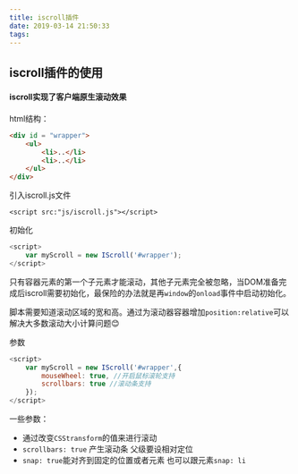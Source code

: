 ```yaml
---
title: iscroll插件
date: 2019-03-14 21:50:33
tags:
---
```

## iscroll插件的使用

#### iscroll实现了客户端原生滚动效果

html结构：

```html
<div id = "wrapper">
    <ul>
        <li>..</li>
        <li>..</li>
    </ul>
</div>
```

引入iscroll.js文件

`<script src:"js/iscroll.js"></script>`

初始化

```javascript
<script>
    var myScroll = new IScroll('#wrapper');
</script>
```

只有容器元素的第一个子元素才能滚动，其他子元素完全被忽略，当DOM准备完成后iscroll需要初始化，最保险的办法就是再`window`的`onload`事件中​启动​初始化。

脚本需要知道​滚动​区域​的宽和高。通过为滚动器容器增加`position:relative`可以解决大多数滚动大小计算问题:blush:

参数

```javascript
<script>
    var myScroll = new IScroll('#wrapper',{
        mouseWheel: true, //开启鼠标滚轮支持
        scrollbars: true //滚动条支持
    });
</script>
```

一些参数：

* 通过改变`CSStransform`的值来进行滚动 
* `scrollbars: true` 产生滚动条 父级要设相对定位
* `snap: true`能对齐到固定的位置或者元素 也可以跟元素`snap: li`

